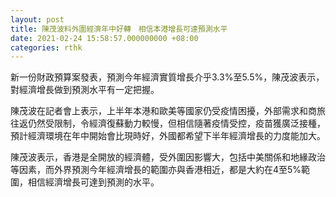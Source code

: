 ```yaml
---
layout: post
title: 陳茂波料外圍經濟年中好轉　相信本港增長可達預測水平
date: 2021-02-24 15:58:57.000000000 +08:00
categories: rthk
---
```


新一份財政預算案發表，預測今年經濟實質增長介乎3.3%至5.5%，陳茂波表示，對經濟增長做到預測水平有一定把握。

陳茂波在記者會上表示，上半年本港和歐美等國家仍受疫情困擾，外部需求和商旅往返仍然受限制，令經濟復蘇動力較慢，但相信隨著疫情受控，疫苗獲廣泛接種，預計經濟環境在年中開始會比現時好，外國都希望下半年經濟增長的力度能加大。

陳茂波表示，香港是全開放的經濟體，受外圍因影響大，包括中美關係和地緣政治等因素，而外界預測今年經濟增長的範圍亦與香港相近，都是大約在4至5%範圍，相信經濟增長可達到預測的水平。
